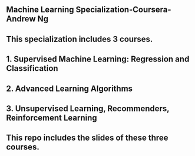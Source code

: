 ## Machine Learning Specialization-Coursera-Andrew Ng 
## This specialization includes 3 courses.
## 1. Supervised Machine Learning: Regression and Classification
## 2. Advanced Learning Algorithms
## 3. Unsupervised Learning, Recommenders, Reinforcement Learning
## This repo includes the slides of these three courses.
